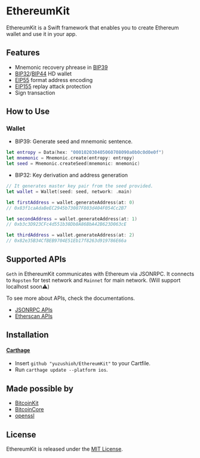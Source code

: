 # EthereumKit

EthereumKit is a Swift framework that enables you to create Ethereum wallet and use it in your app.

## Features
- Mnemonic recovery phrease in [BIP39](https://github.com/bitcoin/bips/blob/master/bip-0039.mediawiki)
- [BIP32](https://github.com/bitcoin/bips/blob/master/bip-0032.mediawiki)/[BIP44](https://github.com/bitcoin/bips/blob/master/bip-0044.mediawiki) HD wallet
- [EIP55](https://github.com/ethereum/EIPs/blob/master/EIPS/eip-55.md) format address encoding
- [EIP155](https://github.com/ethereum/EIPs/blob/master/EIPS/eip-155.md) replay attack protection
- Sign transaction

## How to Use

### Wallet

- BIP39: Generate seed and mnemonic sentence.

```swift
let entropy = Data(hex: "000102030405060708090a0b0c0d0e0f")
let mnemonic = Mnemonic.create(entropy: entropy)
let seed = Mnemonic.createSeed(mnemonic: mnemonic)
```

- BIP32: Key derivation and address generation

```swift
// It generates master key pair from the seed provided.
let wallet = Wallet(seed: seed, network: .main)

let firstAddress = wallet.generateAddress(at: 0)
// 0x83f1caAdaBeEC2945b73087F803d404F054Cc2B7

let secondAddress = wallet.generateAddress(at: 1)
// 0xb3c3D923CFc4d551b38Db8A86BbA42B623D063cE

let thirdAddress = wallet.generateAddress(at: 2)
// 0x82e35B34CfBEB9704E51Eb17f8263d919786E66a

```

## Supported APIs

`Geth` in EthereumKit communicates with Ethereum via JSONRPC. It connects to `Ropsten` for test network and `Mainnet` for main network. (Will support localhost soon⚠️)

To see more about APIs, check the documentations.
- [JSONRPC APIs](https://github.com/yuzushioh/EthereumKit/blob/master/docs/JSONRPC.md)
- [Etherscan APIs](https://github.com/yuzushioh/EthereumKit/blob/master/docs/Etherscan.md)


## Installation
#### [Carthage](https://github.com/Carthage/Carthage)

- Insert `github "yuzushioh/EthereumKit"` to your Cartfile.
- Run `carthage update --platform ios`.

## Made possible by
- [BitcoinKit](https://github.com/kishikawakatsumi/BitcoinKit)
- [BitcoinCore](https://github.com/oleganza/CoreBitcoin)
- [openssl](https://github.com/openssl/openssl)

## License
EthereumKit is released under the [MIT License](LICENSE.md).
